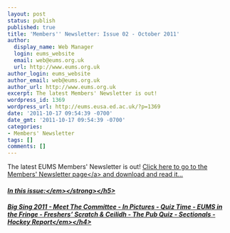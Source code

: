```yaml
---
layout: post
status: publish
published: true
title: 'Members'' Newsletter: Issue 02 - October 2011'
author:
  display_name: Web Manager
  login: eums_website
  email: web@eums.org.uk
  url: http://www.eums.org.uk
author_login: eums_website
author_email: web@eums.org.uk
author_url: http://www.eums.org.uk
excerpt: The latest Members' Newsletter is out!
wordpress_id: 1369
wordpress_url: http://eums.eusa.ed.ac.uk/?p=1369
date: '2011-10-17 09:54:39 -0700'
date_gmt: '2011-10-17 09:54:39 -0700'
categories:
- Members' Newsletter
tags: []
comments: []
---
```

<p>The latest EUMS Members' Newsletter is out! <a title="Members' Newsletter" href="http:&#47;&#47;eums.eusa.ed.ac.uk&#47;society&#47;membership&#47;newsletter&#47;">Click here to go to the Members' Newsletter page<&#47;a> and download and read it...</p>
<h5><strong><em>In this issue:<&#47;em><&#47;strong><&#47;h5></p>
<h4><em>Big Sing 2011 - Meet The Committee - In Pictures - Quiz Time - EUMS in the Fringe - Freshers&rsquo; Scratch &amp; Ceilidh - The Pub Quiz - Sectionals - Hockey Report<&#47;em><&#47;h4></p>
